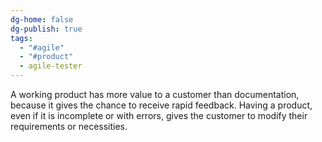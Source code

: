 ```yaml
---
dg-home: false
dg-publish: true
tags:
  - "#agile"
  - "#product"
  - agile-tester
---
```


A working product has more value to a customer than documentation, because it gives the chance to receive rapid feedback.
Having a product, even if it is incomplete or with errors, gives the customer to modify their requirements or necessities.
